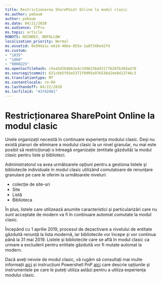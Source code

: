 ```yaml
---
title: Restricționarea SharePoint Online la modul clasic
ms.author: pebaum
author: pebaum
ms.date: 04/21/2020
ms.audience: ITPro
ms.topic: article
ROBOTS: NOINDEX, NOFOLLOW
localization_priority: Normal
ms.assetid: 6e99da1c-e61d-40ba-855e-1a8f346e42fd
ms.custom:
- "1835"
- "1889"
- "9000225"
ms.openlocfilehash: c5ea5d264b62e4c349623bd431776207b38da470
ms.sourcegitcommit: 631cbb5f03e5371f0995e976536d24e9d13746c3
ms.translationtype: MT
ms.contentlocale: ro-RO
ms.lasthandoff: 04/22/2020
ms.locfileid: "43742481"
---
```

# <a name="restrict-sharepoint-online-to-classic-mode"></a>Restricționarea SharePoint Online la modul clasic

Unele organizații necesită în continuare experiența modului clasic. Deși nu există planuri de eliminare a modului clasic la un nivel granular, nu mai este posibil să restricționați o întreagă organizație (entitate găzduită) la modul clasic pentru liste și biblioteci.

Administratorul va avea următoarele opțiuni pentru a gestiona listele și bibliotecile individuale în modul clasic utilizând comutatoare de renunțare granulare pe care le oferim la următoarele niveluri:

- colecție de site-uri
- Site
- Listă
- Biblioteca

În plus, listele care utilizează anumite caracteristici și particularizări care nu sunt acceptate de modern va fi în continuare automat comutate la modul clasic.

Începând cu 1 aprilie 2019, procesul de dezactivare a nivelului de entitate găzduită renunță la lista modernă, iar bibliotecile vor începe și vor continua până la 31 mai 2019.  Listele și bibliotecile care se află în modul clasic ca urmare a excluderii pentru entitate găzduită vor fi mutate automat la modern.

Dacă aveți nevoie de modul clasic, vă rugăm să consultați mai multe informații [aici](https://techcommunity.microsoft.com/t5/Microsoft-SharePoint-Blog/Delivering-SharePoint-modern-experiences/ba-p/315023) și instrucțiuni Powershell PnP [aici](https://docs.microsoft.com/sharepoint/dev/transform/modernize-userinterface-lists-and-libraries-optout) care descrie opțiunile și instrumentele pe care le puteți utiliza astăzi pentru a utiliza experiența modului clasic.
